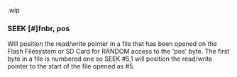 .wip


### SEEK [#]fnbr, pos

Will position the read/write pointer in a file that has been opened on the Flash Filesystem or SD Card for RANDOM access to the 'pos' byte. The first byte in a file is numbered one so SEEK #5,1 will position the read/write pointer to the start of the file opened as #5.